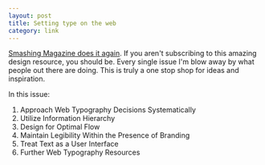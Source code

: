 ```yaml
---
layout: post
title: Setting type on the web
category: link
---
```


[Smashing Magazine does it again](http://www.smashingmagazine.com/2008/04/23/5-principles-and-ideas-of-setting-type-on-the-web/).
If you aren't subscribing to this amazing design resource, you should be. Every single issue I'm blow away by what people out there are doing. This is truly a one stop shop for ideas and inspiration.

In this issue:

1. Approach Web Typography Decisions Systematically
2. Utilize Information Hierarchy
3. Design for Optimal Flow
4. Maintain Legibility Within the Presence of Branding
5. Treat Text as a User Interface
6. Further Web Typography Resources
